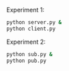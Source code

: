 
Experiment 1:
```bash
python server.py &
python client.py
```

Experiment 2:
```bash
python sub.py &
python pub.py
```


